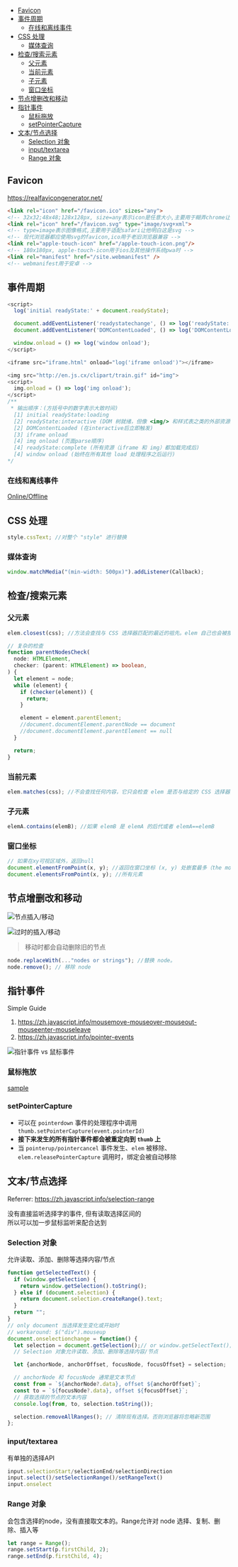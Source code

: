 - [Favicon](#favicon)
- [事件周期](#事件周期)
  - [在线和离线事件](#在线和离线事件)
- [CSS 处理](#css-处理)
  - [媒体查询](#媒体查询)
- [检查/搜索元素](#检查搜索元素)
  - [父元素](#父元素)
  - [当前元素](#当前元素)
  - [子元素](#子元素)
  - [窗口坐标](#窗口坐标)
- [节点增删改和移动](#节点增删改和移动)
- [指针事件](#指针事件)
  - [鼠标拖放](#鼠标拖放)
  - [setPointerCapture](#setpointercapture)
- [文本/节点选择](#文本节点选择)
  - [Selection 对象](#selection-对象)
  - [input/textarea](#inputtextarea)
  - [Range 对象](#range-对象)

## Favicon

https://realfavicongenerator.net/

```html
<link rel="icon" href="/favicon.ico" sizes="any">
<!-- 32x32;48x48;128x128px, size=any表示icon是任意大小,主要用于糊弄chrome让它用svg; -->
<link rel="icon" href="/favicon.svg" type="image/svg+xml">
<!-- type=image表示图像格式,主要用于适配safari让他明白这是svg -->
<!-- 现代浏览器都应使用svg的favicon,ico用于老旧浏览器兼容 -->
<link rel="apple-touch-icon" href="/apple-touch-icon.png"/>
<!-- 180x180px, apple-touch-icon用于ios及其他操作系统pwa时 -->
<link rel="manifest" href="/site.webmanifest" />
<!-- webmanifest用于安卓 -->
```

## 事件周期

```js
<script>
  log('initial readyState:' + document.readyState);

  document.addEventListener('readystatechange', () => log('readyState:' + document.readyState));
  document.addEventListener('DOMContentLoaded', () => log('DOMContentLoaded'));

  window.onload = () => log('window onload');
</script>

<iframe src="iframe.html" onload="log('iframe onload')"></iframe>

<img src="http://en.js.cx/clipart/train.gif" id="img">
<script>
  img.onload = () => log('img onload');
</script>
/**
 * 输出顺序：(方括号中的数字表示大致时间)
  [1] initial readyState:loading
  [2] readyState:interactive (DOM 树就绪，但像 <img/> 和样式表之类的外部资源可能尚未加载完成)
  [2] DOMContentLoaded (在interactive后立即触发)
  [3] iframe onload
  [4] img onload (页面parse顺序)
  [4] readyState:complete (所有资源（iframe 和 img）都加载完成后)
  [4] window onload (始终在所有其他 load 处理程序之后运行)
*/
```

### 在线和离线事件

[Online/Offline](https://developer.mozilla.org/zh-CN/docs/Web/API/NavigatorOnLine/Online_and_offline_events)


## CSS 处理

```ts
style.cssText; //对整个 "style" 进行替换
```

### 媒体查询

```js
window.matchMedia("(min-width: 500px)").addListener(Callback);
```

## 检查/搜索元素

### 父元素

```ts
elem.closest(css); //方法会查找与 CSS 选择器匹配的最近的祖先。elem 自己也会被搜索。

// 复杂的检查
function parentNodesCheck(
  node: HTMLElement,
  checker: (parent: HTMLElement) => boolean,
) {
  let element = node;
  while (element) {
    if (checker(element)) {
      return;
    }

    element = element.parentElement;
    //document.documentElement.parentNode == document
    //document.documentElement.parentElement == null
  }

  return;
}
```

### 当前元素

```ts
elem.matches(css); //不会查找任何内容，它只会检查 elem 是否与给定的 CSS 选择器匹配
```

### 子元素

```ts
elemA.contains(elemB); //如果 elemB 是 elemA 的后代或者 elemA==elemB
```

### 窗口坐标

```ts
// 如果在xy可视区域外，返回null
document.elementFromPoint(x, y); //返回在窗口坐标 (x, y) 处嵌套最多（the most nested）的元素
document.elementsFromPoint(x, y); //所有元素
```

## 节点增删改和移动

![节点插入/移动](../assets/inserthtmlornodes.png)

![过时的插入/移动](../assets/oldinserthtml.png)

> 移动时都会自动删除旧的节点

```ts
node.replaceWith(..."nodes or strings"); //替换 node。
node.remove(); // 移除 node
```

## 指针事件

Simple Guide

1. https://zh.javascript.info/mousemove-mouseover-mouseout-mouseenter-mouseleave
2. https://zh.javascript.info/pointer-events

![指针事件 vs 鼠标事件](../assets/pointerevent.png)

### 鼠标拖放

[sample](https://codepen.io/AllenEyes/pen/OJmzxLg)

### setPointerCapture

- 可以在 `pointerdown` 事件的处理程序中调用 `thumb.setPointerCapture(event.pointerId)`
- **接下来发生的所有指针事件都会被重定向到 `thumb` 上**
- 当 `pointerup/pointercancel` 事件发生、`elem` 被移除、`elem.releasePointerCapture` 调用时，绑定会被自动移除

## 文本/节点选择

Referrer: https://zh.javascript.info/selection-range

没有直接监听选择字的事件, 但有读取选择区间的<br/>
所以可以加一步鼠标监听来配合达到

### Selection 对象
允许读取、添加、删除等选择内容/节点

```js
function getSelectedText() {
  if (window.getSelection) {
    return window.getSelection().toString();
  } else if (document.selection) {
    return document.selection.createRange().text;
  }
  return "";
}
// only document 当选择发生变化或开始时
// workaround: $("div").mouseup
document.onselectionchange = function() {
  let selection = document.getSelection();// or window.getSelectText();
  // Selection 对象允许读取、添加、删除等选择内容/节点

  let {anchorNode, anchorOffset, focusNode, focusOffset} = selection;

  // anchorNode 和 focusNode 通常是文本节点
  const from = `${anchorNode?.data}, offset ${anchorOffset}`;
  const to = `${focusNode?.data}, offset ${focusOffset}`;
  // 获取选择的节点的文本内容
  console.log(from, to, selection.toString());

  selection.removeAllRanges(); // 清除现有选择。否则浏览器将忽略新范围
};
```

### input/textarea
有单独的选择API

```js
input.selectionStart/selectionEnd/selectionDirection
input.select()/setSelectionRange()/setRangeText()
input.onselect
```

### Range 对象
会包含选择的node，没有直接取文本的。Range允许对 node 选择、复制、删除、插入等

```js
let range = Range();
range.setStart(p.firstChild, 2);
range.setEnd(p.firstChild, 4);
```

